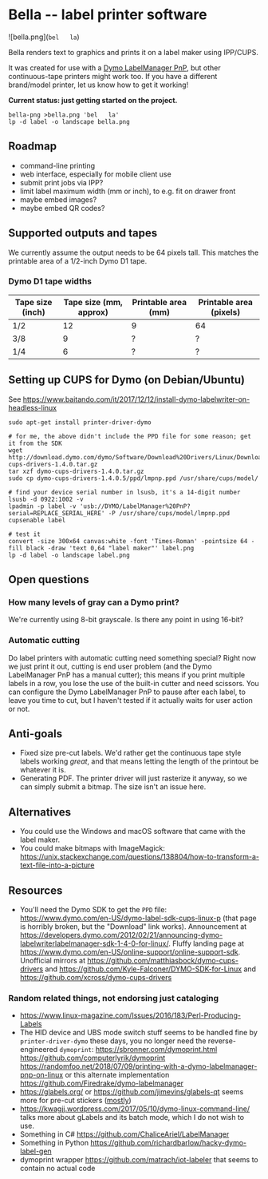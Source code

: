 # Bella -- label printer software

![bella.png](`bel   la`)

Bella renders text to graphics and prints it on a label maker using IPP/CUPS.

It was created for use with a [Dymo LabelManager PnP](https://smile.amazon.com/gp/product/B00464E5P2/), but other continuous-tape printers might work too.
If you have a different brand/model printer, let us know how to get it working!

**Current status: just getting started on the project.**

```
bella-png >bella.png 'bel   la'
lp -d label -o landscape bella.png
```

## Roadmap

- command-line printing
- web interface, especially for mobile client use
- submit print jobs via IPP?
- limit label maximum width (mm or inch), to e.g. fit on drawer front
- maybe embed images?
- maybe embed QR codes?

## Supported outputs and tapes

We currently assume the output needs to be 64 pixels tall.
This matches the printable area of a 1/2-inch Dymo D1 tape.

### Dymo D1 tape widths

| Tape size (inch) | Tape size (mm, approx) | Printable area (mm) | Printable area (pixels) |
|------------------|------------------------|---------------------|-------------------------|
| 1/2              | 12                     | 9                   | 64                      |
| 3/8              | 9                      | ?                   | ?                       |
| 1/4              | 6                      | ?                   | ?                       |


## Setting up CUPS for Dymo (on Debian/Ubuntu)

See https://www.baitando.com/it/2017/12/12/install-dymo-labelwriter-on-headless-linux

```
sudo apt-get install printer-driver-dymo

# for me, the above didn't include the PPD file for some reason; get it from the SDK
wget http://download.dymo.com/dymo/Software/Download%20Drivers/Linux/Download/dymo-cups-drivers-1.4.0.tar.gz
tar xzf dymo-cups-drivers-1.4.0.tar.gz
sudo cp dymo-cups-drivers-1.4.0.5/ppd/lmpnp.ppd /usr/share/cups/model/

# find your device serial number in lsusb, it's a 14-digit number
lsusb -d 0922:1002 -v
lpadmin -p label -v 'usb://DYMO/LabelManager%20PnP?serial=REPLACE_SERIAL_HERE' -P /usr/share/cups/model/lmpnp.ppd
cupsenable label

# test it
convert -size 300x64 canvas:white -font 'Times-Roman' -pointsize 64 -fill black -draw 'text 0,64 "label maker"' label.png
lp -d label -o landscape label.png
```


## Open questions

### How many levels of gray can a Dymo print?

We're currently using 8-bit grayscale. Is there any point in using 16-bit?

### Automatic cutting

Do label printers with automatic cutting need something special?
Right now we just print it out, cutting is end user problem (and the Dymo LabelManager PnP has a manual cutter); this means if you print multiple labels in a row, you lose the use of the built-in cutter and need scissors.
You can configure the Dymo LabelManager PnP to pause after each label, to leave you time to cut, but I haven't tested if it actually waits for user action or not.


## Anti-goals

- Fixed size pre-cut labels. We'd rather get the continuous tape style labels working *great*, and that means letting the length of the printout be whatever it is.
- Generating PDF. The printer driver will just rasterize it anyway, so we can simply submit a bitmap. The size isn't an issue here.


## Alternatives

- You could use the Windows and macOS software that came with the label maker.
- You could make bitmaps with ImageMagick: https://unix.stackexchange.com/questions/138804/how-to-transform-a-text-file-into-a-picture


## Resources

- You'll need the Dymo SDK to get the `PPD` file: https://www.dymo.com/en-US/dymo-label-sdk-cups-linux-p (that page is horribly broken, but the "Download" link works).
  Announcement at <https://developers.dymo.com/2012/02/21/announcing-dymo-labelwriterlabelmanager-sdk-1-4-0-for-linux/>.
  Fluffy landing page at <https://www.dymo.com/en-US/online-support/online-support-sdk>.
  Unofficial mirrors at https://github.com/matthiasbock/dymo-cups-drivers and https://github.com/Kyle-Falconer/DYMO-SDK-for-Linux and https://github.com/xcross/dymo-cups-drivers

### Random related things, not endorsing just cataloging

- https://www.linux-magazine.com/Issues/2016/183/Perl-Producing-Labels
- The HID device and UBS mode switch stuff seems to be handled fine by `printer-driver-dymo` these days, you no longer need the reverse-engineered `dymoprint`:
  https://sbronner.com/dymoprint.html
  https://github.com/computerlyrik/dymoprint
  https://randomfoo.net/2018/07/09/printing-with-a-dymo-labelmanager-pnp-on-linux
  or this alternate implementation https://github.com/Firedrake/dymo-labelmanager
- https://glabels.org/ or https://github.com/jimevins/glabels-qt seems more for pre-cut stickers ([mostly](https://github.com/jimevins/glabels-qt/commit/467ca9fc624e07442d45b0214f2cccb4919004a4))
- https://kwagjj.wordpress.com/2017/05/10/dymo-linux-command-line/ talks more about gLabels and its batch mode, which I do not wish to use.
- Something in C# https://github.com/ChaliceAriel/LabelManager
- Something in Python https://github.com/richardbarlow/hacky-dymo-label-gen
- dymoprint wrapper https://github.com/matrach/iot-labeler that seems to contain no actual code
